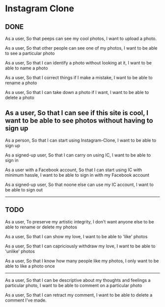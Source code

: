 # Instagram Clone

## DONE
As a user,
So that peeps can see my cool photos,
I want to upload a photo.

As a user,
So that other people can see one of my photos,
I want to be able to see a particular photo

As a user,
So that I can identify a photo without looking at it,
I want to be able to name a photo

As a user,
So that I correct things if I make a mistake,
I want to be able to rename a photo

As a user,
So that I can take down a photo if I want,
I want to be able to delete a photo

As a user,
So that I can see if this site is cool,
I want to be able to see photos without having to sign up
---

As a person,
So that I can start using Instagram-Clone,
I want to be able to sign up

As a signed-up user,
So that I can carry on using IC,
I want to be able to sign in

As a user with a Facebook account,
So that I can start using IC with minimum hassle,
I want to be able to sign in with my Facebook account

As a signed-up user,
So that noone else can use my IC account,
I want to be able to sign out

---

## TODO
As a user,
To preserve my artistic integrity,
I don't want anyone else to be able to rename or delete my photos


As a user,
So that I can show my love,
I want to be able to 'like' photos

As a user,
So that I can capriciously withdraw my love,
I want to be able to 'unlike' photos

As a user,
So that I know how many people like my photos,
I only want to be able to like a photo once

---

As a user,
So that I can be descriptive about my thoughts and feelings a particular photo,
I want to be able to comment on a particular photo

As a user,
So that I can retract my comment,
I want to be able to delete a comment I've made.
